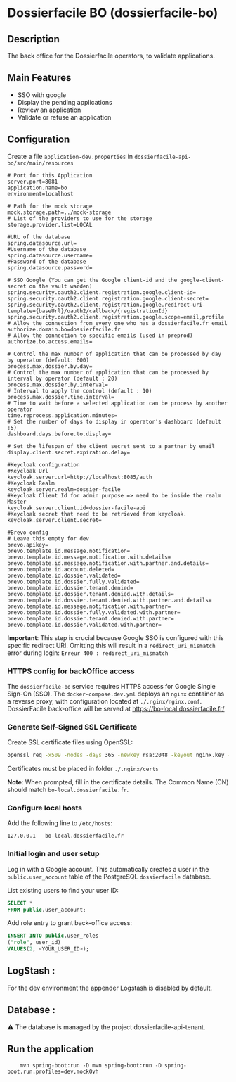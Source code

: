 # Dossierfacile BO (dossierfacile-bo)

## Description
The back office for the Dossierfacile operators, to validate applications.

## Main Features
- SSO with google
- Display the pending applications
- Review an application
- Validate or refuse an application

## Configuration
Create a file `application-dev.properties` in `dossierfacile-api-bo/src/main/resources`

```properties
# Port for this Application 
server.port=8081
application.name=bo
environment=localhost

# Path for the mock storage
mock.storage.path=../mock-storage
# List of the providers to use for the storage
storage.provider.list=LOCAL

#URL of the database
spring.datasource.url=
#Username of the database
spring.datasource.username=
#Password of the database
spring.datasource.password=

# SSO Google (You can get the Google client-id and the google-client-secret on the vault warden)
spring.security.oauth2.client.registration.google.client-id=
spring.security.oauth2.client.registration.google.client-secret=
spring.security.oauth2.client.registration.google.redirect-uri-template={baseUrl}/oauth2/callback/{registrationId}
spring.security.oauth2.client.registration.google.scope=email,profile
# Allow the connection from every one who has a dossierfacile.fr email
authorize.domain.bo=dossierfacile.fr
# Allow the connection to specific emails (used in preprod)
authorize.bo.access.emails=

# Control the max number of application that can be processed by day by operator (default: 600)
process.max.dossier.by.day=
# Control the max number of application that can be processed by interval by operator (default : 20)
process.max.dossier.by.interval=
# Interval to apply the control (default : 10)
process.max.dossier.time.interval=
# Time to wait before a selected application can be process by another operator
time.reprocess.application.minutes=
# Set the number of days to display in operator's dashboard (default :5)
dashboard.days.before.to.display=

# Set the lifespan of the client secret sent to a partner by email
display.client.secret.expiration.delay=

#Keycloak configuration
#Keycloak Url
keycloak.server.url=http://localhost:8085/auth
#Keycloak Realm
keycloak.server.realm=dossier-facile
#Keycloak Client Id for admin purpose => need to be inside the realm Master 
keycloak.server.client.id=dossier-facile-api
#Keycloak secret that need to be retrieved from keycloak. 
keycloak.server.client.secret=

#Brevo config
# Leave this empty for dev
brevo.apikey=
brevo.template.id.message.notification=
brevo.template.id.message.notification.with.details=
brevo.template.id.message.notification.with.partner.and.details=
brevo.template.id.account.deleted=
brevo.template.id.dossier.validated=
brevo.template.id.dossier.fully.validated=
brevo.template.id.dossier.tenant.denied=
brevo.template.id.dossier.tenant.denied.with.details=
brevo.template.id.dossier.tenant.denied.with.partner.and.details=
brevo.template.id.message.notification.with.partner=
brevo.template.id.dossier.fully.validated.with.partner=
brevo.template.id.dossier.tenant.denied.with.partner=
brevo.template.id.dossier.validated.with.partner=
```

**Important**: This step is crucial because Google SSO is configured with this specific redirect URI. Omitting this will result in a `redirect_uri_mismatch` error during login: `Erreur 400 : redirect_uri_mismatch`

### HTTPS config for backOffice access

The `dossierfacile-bo` service requires HTTPS access for Google Single Sign-On (SSO). The `docker-compose.dev.yml` deploys an `nginx` container as a reverse proxy, with configuration located at `./.nginx/nginx.conf`. DossierFacile back-office will be served at https://bo-local.dossierfacile.fr/

### Generate Self-Signed SSL Certificate

Create SSL certificate files using OpenSSL:
```bash
openssl req -x509 -nodes -days 365 -newkey rsa:2048 -keyout nginx.key -out nginx.crt
```

Certificates must be placed in folder `./.nginx/certs`

**Note**: When prompted, fill in the certificate details. The Common Name (CN) should match `bo-local.dossierfacile.fr`.

### Configure local hosts
Add the following line to `/etc/hosts`:
```
127.0.0.1   bo-local.dossierfacile.fr
```

### Initial login and user setup

Log in with a Google account. This automatically creates a user in the `public.user_account` table of the PostgreSQL `dossierfacile` database.

List existing users to find your user ID:
```sql
SELECT *
FROM public.user_account;
```

Add role entry to grant back-office access:
```sql
INSERT INTO public.user_roles
("role", user_id)
VALUES(2, <YOUR_USER_ID>);
```

## LogStash :

For the dev environment the appender Logstash is disabled by default.

## Database :
⚠️ The database is managed by the project dossierfacile-api-tenant.

## Run the application

```shell
    mvn spring-boot:run -D mvn spring-boot:run -D spring-boot.run.profiles=dev,mockOvh
```
